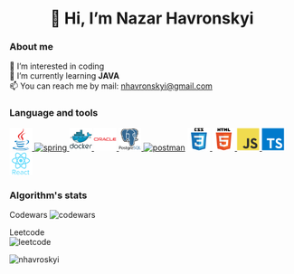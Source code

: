 <h1 align="center"> 👋 Hi, I’m Nazar Havronskyi </h1>
<div>
  <h3>About me</h3>
  👀 I’m interested in coding <br>
  🌱 I’m currently learning <strong>JAVA</strong> <br>
  📫 You can reach me by mail: <a href = "mailto:nhavronskyi@gmail.com">nhavronskyi@gmail.com</a>
</div>

<div>
  <h3>Language and tools</h3>
<a href="https://www.java.com" target="_blank" rel="noreferrer"> <img
        src="https://raw.githubusercontent.com/devicons/devicon/master/icons/java/java-original.svg" alt="java"
        width="40" height="40"/> </a>
<a href="https://spring.io/" target="_blank" rel="noreferrer"> <img
        src="https://www.vectorlogo.zone/logos/springio/springio-icon.svg" alt="spring" width="40" height="40"/> </a>
<a href="https://www.docker.com/" target="_blank" rel="noreferrer"> <img
        src="https://raw.githubusercontent.com/devicons/devicon/master/icons/docker/docker-original-wordmark.svg"
        alt="docker" width="40" height="40"/> </a>
<a
        href="https://www.oracle.com/" target="_blank" rel="noreferrer"> <img
        src="https://raw.githubusercontent.com/devicons/devicon/master/icons/oracle/oracle-original.svg" alt="oracle"
        width="40" height="40"/> </a>
<a href="https://www.postgresql.org" target="_blank" rel="noreferrer"> <img
        src="https://raw.githubusercontent.com/devicons/devicon/master/icons/postgresql/postgresql-original-wordmark.svg"
        alt="postgresql" width="40" height="40"/> </a>
  <a href="https://postman.com" target="_blank" rel="noreferrer">
    <img src="https://www.vectorlogo.zone/logos/getpostman/getpostman-icon.svg" alt="postman" width="40"
         height="40"/></a>
<a href="https://www.w3schools.com/css/" target="_blank" rel="noreferrer"> <img
        src="https://raw.githubusercontent.com/devicons/devicon/master/icons/css3/css3-original-wordmark.svg" alt="css3"
        width="40" height="40"/> </a>
<a
        href="https://www.w3.org/html/" target="_blank" rel="noreferrer"> <img
        src="https://raw.githubusercontent.com/devicons/devicon/master/icons/html5/html5-original-wordmark.svg"
        alt="html5" width="40" height="40"/> </a>
<a href="https://developer.mozilla.org/en-US/docs/Web/JavaScript" target="_blank"
   rel="noreferrer"> <img
        src="https://raw.githubusercontent.com/devicons/devicon/master/icons/javascript/javascript-original.svg"
        alt="javascript" width="40" height="40"/> </a>
  <a
        href="https://www.typescriptlang.org/" target="_blank" rel="noreferrer"> <img
        src="https://raw.githubusercontent.com/devicons/devicon/master/icons/typescript/typescript-original.svg"
        alt="typescript" width="40" height="40"/> </a>
<a href="https://reactjs.org/" target="_blank" rel="noreferrer"> <img
        src="https://raw.githubusercontent.com/devicons/devicon/master/icons/react/react-original-wordmark.svg"
        alt="react" width="40" height="40"/> </a>


</div>

<div>
  <h3>Algorithm's stats</h3>
  
  Codewars
  ![codewars](https://www.codewars.com/users/nhavronskyi/badges/small)

  <div>
    
  Leetcode <br>
  ![leetcode](https://leetcode-stats-six.vercel.app/api?username=nhavronskyi)
    
  </div>
</div>

<p><img align="left" src="https://github-readme-stats.vercel.app/api/top-langs?username=nhavronskyi&show_icons=true&locale=en&layout=compact" alt="nhavroskyi" /></p>
